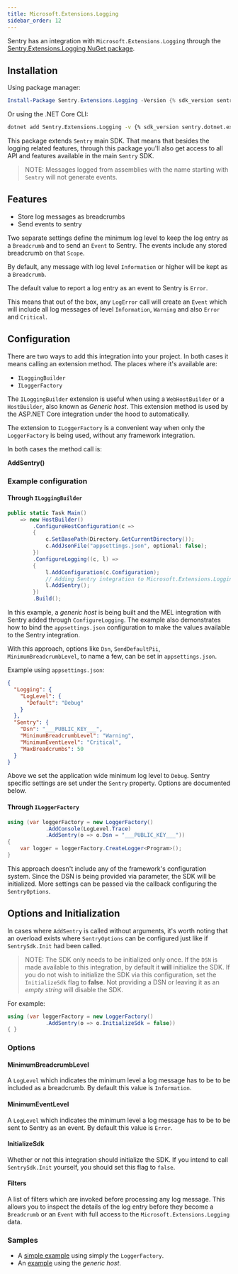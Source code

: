 ```yaml
---
title: Microsoft.Extensions.Logging
sidebar_order: 12
---
```


Sentry has an integration with `Microsoft.Extensions.Logging` through the [Sentry.Extensions.Logging NuGet package](https://www.nuget.org/packages/Sentry.Extensions.Logging).

## Installation

Using package manager:

```powershell
Install-Package Sentry.Extensions.Logging -Version {% sdk_version sentry.dotnet.extensions.logging %}
```

Or using the .NET Core CLI:

```sh
dotnet add Sentry.Extensions.Logging -v {% sdk_version sentry.dotnet.extensions.logging %}
```

This package extends `Sentry` main SDK. That means that besides the logging related features, through this package you'll also get access to all API and features available in the main `Sentry` SDK.

> NOTE: Messages logged from assemblies with the name starting with `Sentry` will not generate events.

## Features

* Store log messages as breadcrumbs
* Send events to sentry

Two separate settings define the minimum log level to keep the log entry as a `Breadcrumb` and to send an `Event` to Sentry. The events include any stored breadcrumb on that `Scope`.

By default, any message with log level `Information` or higher will be kept as a `Breadcrumb`.

The default value to report a log entry as an event to Sentry is `Error`.

This means that out of the box, any `LogError` call will create an `Event` which will include all log messages of level `Information`, `Warning` and also `Error` and `Critical`.


## Configuration

There are two ways to add this integration into your project. In both cases it means calling an extension method. The places where it's available are:

* `ILoggingBuilder`
* `ILoggerFactory` 

The `ILoggingBuilder` extension is useful when using a `WebHostBuilder` or a `HostBuilder`, also known as _Generic host_. This extension method is used by the ASP.NET Core integration under the hood to automatically.

The extension to `ILoggerFactory` is a convenient way when only the `LoggerFactory` is being used, without any framework integration.

In both cases the method call is:

**AddSentry()**

### Example configuration

#### Through `ILoggingBuilder`

```csharp
public static Task Main()
    => new HostBuilder()
        .ConfigureHostConfiguration(c =>
        {
            c.SetBasePath(Directory.GetCurrentDirectory());
            c.AddJsonFile("appsettings.json", optional: false);
        })
        .ConfigureLogging((c, l) =>
        {
            l.AddConfiguration(c.Configuration);
            // Adding Sentry integration to Microsoft.Extensions.Logging
            l.AddSentry();
        })
        .Build();
```

In this example, a _generic host_ is being built and the MEL integration with Sentry added through `ConfigureLogging`. The example also demonstrates how to bind the `appsettings.json` configuration to make the values available to the Sentry integration.

With this approach, options like `Dsn`, `SendDefaultPii`, `MinimumBreadcrumbLevel`, to name a few, can be set in `appsettings.json`.

Example using `appsettings.json`:

```json
{
  "Logging": {
    "LogLevel": {
      "Default": "Debug"
    }
  },
  "Sentry": {
    "Dsn": "___PUBLIC_KEY___",
    "MinimumBreadcrumbLevel": "Warning",
    "MinimumEventLevel": "Critical",
    "MaxBreadcrumbs": 50
  }
}
```

Above we set the application wide minimum log level to `Debug`. Sentry specific settings are set under the `Sentry` property. Options are documented below. 

#### Through `ILoggerFactory`

```csharp
using (var loggerFactory = new LoggerFactory()
            .AddConsole(LogLevel.Trace)
            .AddSentry(o => o.Dsn = "___PUBLIC_KEY___"))
{
    var logger = loggerFactory.CreateLogger<Program>();
}
```

This approach doesn't include any of the framework's configuration system. Since the DSN is being provided via parameter, the SDK will be initialized.
More settings can be passed via the callback configuring the `SentryOptions`.

## Options and Initialization

In cases where `AddSentry` is called without arguments, it's worth noting that an overload exists where `SentryOptions` can be configured just like if `SentrySdk.Init` had been called. 

> NOTE:
The SDK only needs to be initialized only once. If the `DSN` is made available to this integration, by default it **will** initialize the SDK. If you do not wish to initialize the SDK via this configuration, set the `InitializeSdk` flag to **false**. Not providing a DSN or leaving it as an _empty string_ will disable the SDK.

For example:

```csharp
using (var loggerFactory = new LoggerFactory()
            .AddSentry(o => o.InitializeSdk = false))
{ }
```

### Options

#### MinimumBreadcrumbLevel

A `LogLevel` which indicates the minimum level a log message has to be to be included as a breadcrumb. By default this value is `Information`.

#### MinimumEventLevel

A `LogLevel` which indicates the minimum level a log message has to be to be sent to Sentry as an event. By default this value is `Error`.

#### InitializeSdk

Whether or not this integration should initialize the SDK. If you intend to call `SentrySdk.Init` yourself, you should set this flag to `false`.

#### Filters

A list of filters which are invoked before processing any log message. This allows you to inspect the details of the log entry before they become a `Breadcrumb` or an `Event` with full access to the `Microsoft.Extensions.Logging` data.


### Samples

* A [simple example](https://github.com/getsentry/sentry-dotnet/tree/master/samples/Sentry.Samples.ME.Logging) using simply the `LoggerFactory`.
* An [example](https://github.com/getsentry/sentry-dotnet/tree/master/samples/Sentry.Samples.GenericHost) using the _generic host_.
